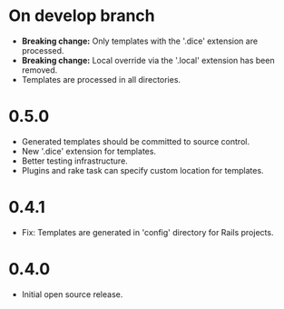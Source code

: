 # On develop branch

* **Breaking change:** Only templates with the '.dice' extension are processed.
* **Breaking change:** Local override via the '.local' extension has been removed.
* Templates are processed in all directories.

# 0.5.0

* Generated templates should be committed to source control.
* New '.dice' extension for templates.
* Better testing infrastructure.
* Plugins and rake task can specify custom location for templates.

# 0.4.1

* Fix: Templates are generated in 'config' directory for Rails projects.

# 0.4.0

* Initial open source release.


